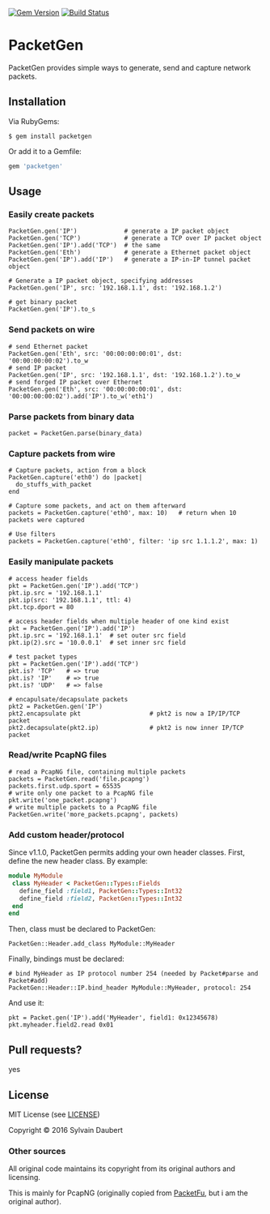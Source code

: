 
[![Gem Version](https://badge.fury.io/rb/packetgen.svg)](https://badge.fury.io/rb/packetgen)
[![Build Status](https://travis-ci.org/sdaubert/packetgen.svg?branch=master)](https://travis-ci.org/sdaubert/packetgen)

# PacketGen

PacketGen provides simple ways to generate, send and capture network packets.

## Installation
Via RubyGems:

    $ gem install packetgen

Or add it to a Gemfile:
```ruby
gem 'packetgen'
```

## Usage

### Easily create packets
```
PacketGen.gen('IP')             # generate a IP packet object
PacketGen.gen('TCP')            # generate a TCP over IP packet object
PacketGen.gen('IP').add('TCP')  # the same
PacketGen.gen('Eth')            # generate a Ethernet packet object
PacketGen.gen('IP').add('IP')   # generate a IP-in-IP tunnel packet object

# Generate a IP packet object, specifying addresses
PacketGen.gen('IP', src: '192.168.1.1', dst: '192.168.1.2')

# get binary packet
PacketGen.gen('IP').to_s
```

### Send packets on wire
```
# send Ethernet packet
PacketGen.gen('Eth', src: '00:00:00:00:01', dst: '00:00:00:00:02').to_w
# send IP packet
PacketGen.gen('IP', src: '192.168.1.1', dst: '192.168.1.2').to_w
# send forged IP packet over Ethernet
PacketGen.gen('Eth', src: '00:00:00:00:01', dst: '00:00:00:00:02').add('IP').to_w('eth1')
```

### Parse packets from binary data
```
packet = PacketGen.parse(binary_data)
```

### Capture packets from wire
```
# Capture packets, action from a block
PacketGen.capture('eth0') do |packet|
  do_stuffs_with_packet
end

# Capture some packets, and act on them afterward
packets = PacketGen.capture('eth0', max: 10)   # return when 10 packets were captured

# Use filters
packets = PacketGen.capture('eth0', filter: 'ip src 1.1.1.2', max: 1)
```

### Easily manipulate packets
```
# access header fields
pkt = PacketGen.gen('IP').add('TCP')
pkt.ip.src = '192.168.1.1'
pkt.ip(src: '192.168.1.1', ttl: 4)
pkt.tcp.dport = 80

# access header fields when multiple header of one kind exist
pkt = PacketGen.gen('IP').add('IP')
pkt.ip.src = '192.168.1.1'  # set outer src field
pkt.ip(2).src = '10.0.0.1'  # set inner src field

# test packet types
pkt = PacketGen.gen('IP').add('TCP')
pkt.is? 'TCP'   # => true
pkt.is? 'IP'    # => true
pkt.is? 'UDP'   # => false

# encapulsate/decapsulate packets
pkt2 = PacketGen.gen('IP')
pkt2.encapsulate pkt                   # pkt2 is now a IP/IP/TCP packet
pkt2.decapsulate(pkt2.ip)              # pkt2 is now inner IP/TCP packet
```

### Read/write PcapNG files
```
# read a PcapNG file, containing multiple packets
packets = PacketGen.read('file.pcapng')
packets.first.udp.sport = 65535
# write only one packet to a PcapNG file
pkt.write('one_packet.pcapng')
# write multiple packets to a PcapNG file
PacketGen.write('more_packets.pcapng', packets)
```

### Add custom header/protocol
Since v1.1.0, PacketGen permits adding your own header classes.
First, define the new header class. By example:

```ruby
module MyModule
 class MyHeader < PacketGen::Types::Fields
   define_field :field1, PacketGen::Types::Int32   
   define_field :field2, PacketGen::Types::Int32   
 end
end
```

Then, class must be declared to PacketGen:

```
PacketGen::Header.add_class MyModule::MyHeader
```

Finally, bindings must be declared:

```
# bind MyHeader as IP protocol number 254 (needed by Packet#parse and Packet#add)
PacketGen::Header::IP.bind_header MyModule::MyHeader, protocol: 254
```

And use it:

```
pkt = Packet.gen('IP').add('MyHeader', field1: 0x12345678)
pkt.myheader.field2.read 0x01
```

## Pull requests?

yes

## License
MIT License (see [LICENSE](https://github.com/sdaubert/packetgen/blob/master/LICENSE))

Copyright © 2016 Sylvain Daubert

### Other sources
All original code maintains its copyright from its original authors and licensing.

This is mainly for PcapNG (originally copied from [PacketFu](https://github.com/packetfu/packetfu),
but i am the original author).
